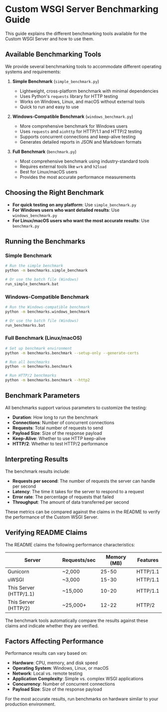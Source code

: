 # Custom WSGI Server Benchmarking Guide

This guide explains the different benchmarking tools available for the Custom WSGI Server and how to use them.

## Available Benchmarking Tools

We provide several benchmarking tools to accommodate different operating systems and requirements:

1. **Simple Benchmark** (`simple_benchmark.py`)
   - Lightweight, cross-platform benchmark with minimal dependencies
   - Uses Python's `requests` library for HTTP testing
   - Works on Windows, Linux, and macOS without external tools
   - Quick to run and easy to use

2. **Windows-Compatible Benchmark** (`windows_benchmark.py`)
   - More comprehensive benchmark for Windows users
   - Uses `requests` and `aiohttp` for HTTP/1.1 and HTTP/2 testing
   - Supports concurrent connections and keep-alive testing
   - Generates detailed reports in JSON and Markdown formats

3. **Full Benchmark** (`benchmark.py`)
   - Most comprehensive benchmark using industry-standard tools
   - Requires external tools like `wrk` and `h2load`
   - Best for Linux/macOS users
   - Provides the most accurate performance measurements

## Choosing the Right Benchmark

- **For quick testing on any platform**: Use `simple_benchmark.py`
- **For Windows users who want detailed results**: Use `windows_benchmark.py`
- **For Linux/macOS users who want the most accurate results**: Use `benchmark.py`

## Running the Benchmarks

### Simple Benchmark

```bash
# Run the simple benchmark
python -m benchmarks.simple_benchmark

# Or use the batch file (Windows)
run_simple_benchmark.bat
```

### Windows-Compatible Benchmark

```bash
# Run the Windows-compatible benchmark
python -m benchmarks.windows_benchmark

# Or use the batch file (Windows)
run_benchmarks.bat
```

### Full Benchmark (Linux/macOS)

```bash
# Set up benchmark environment
python -m benchmarks.benchmark --setup-only --generate-certs

# Run all benchmarks
python -m benchmarks.benchmark

# Run HTTP/2 benchmarks
python -m benchmarks.benchmark --http2
```

## Benchmark Parameters

All benchmarks support various parameters to customize the testing:

- **Duration**: How long to run the benchmark
- **Connections**: Number of concurrent connections
- **Requests**: Total number of requests to send
- **Payload Size**: Size of the response payload
- **Keep-Alive**: Whether to use HTTP keep-alive
- **HTTP/2**: Whether to test HTTP/2 performance

## Interpreting Results

The benchmark results include:

- **Requests per second**: The number of requests the server can handle per second
- **Latency**: The time it takes for the server to respond to a request
- **Error rate**: The percentage of requests that failed
- **Throughput**: The amount of data transferred per second

These metrics can be compared against the claims in the README to verify the performance of the Custom WSGI Server.

## Verifying README Claims

The README claims the following performance characteristics:

| Server | Requests/sec | Memory (MB) | Features |
|--------|-------------|-------------|----------|
| Gunicorn | ~2,000 | 25-50 | HTTP/1.1 |
| uWSGI | ~3,000 | 15-30 | HTTP/1.1 |
| This Server (HTTP/1.1) | ~15,000 | 10-20 | HTTP/1.1 |
| This Server (HTTP/2) | ~25,000+ | 12-22 | HTTP/2 |

The benchmark tools automatically compare the results against these claims and indicate whether they are verified.

## Factors Affecting Performance

Performance results can vary based on:

- **Hardware**: CPU, memory, and disk speed
- **Operating System**: Windows, Linux, or macOS
- **Network**: Local vs. remote testing
- **Application Complexity**: Simple vs. complex WSGI applications
- **Concurrency**: Number of concurrent connections
- **Payload Size**: Size of the response payload

For the most accurate results, run benchmarks on hardware similar to your production environment.
